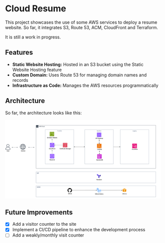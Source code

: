 # Cloud Resume

This project showcases the use of some AWS services to deploy a resume website.
So far, it integrates S3, Route 53, ACM, CloudFront and Terraform.

It is still a work in progress.

## Features

- **Static Website Hosting:** Hosted in an S3 bucket using the Static Website Hosting feature
- **Custom Domain:** Uses Route 53  for managing domain names and records
- **Infrastructure as Code:** Manages the AWS resources programmatically


## Architecture

So far, the architecture looks like this:

![Architecture diagram](architecture.png)



## Future Improvements

- [x]  Add a visitor counter to the site
- [x]  Implement a CI/CD pipeline to enhance the development process
- [ ]  Add a weakly/monthly visit counter

